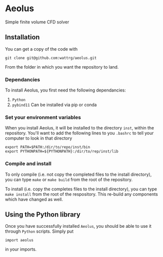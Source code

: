 # Aeolus
Simple finite volume CFD solver

## Installation
You can get a copy of the code with

```
git clone git@github.com:wattrg/aeolus.git
```

From the folder in which you want the repository to land.

### Dependancies
To install Aeolus, you first need the following dependancies:
1. `Python`  
2. `pybind11` Can be installed via pip or conda
   
### Set your environment variables
When you install Aeolus, it will be installed to the directory `inst`, within the repository.
You'll want to add the following lines to you `.bashrc` to tell your computer to look in that directory
```
export PATH=$PATH:/dir/to/repo/inst/bin
export PYTHONPATH=${PYTHONPATH}:/dir/to/rep/inst/lib
```

### Compile and install
To only compile (i.e. not copy the completed files to the install directory), you can type `make` or `make build` from the root of the repository.

To install (i.e. copy the completes files to the install directory), you can type `make install` from the root of the respository. This re-build any components which have changed as well.
   
## Using the Python library
Once you have successfully installed `Aeolus`, you should be able to use it through `Python` scripts.
Simply put 
```
import aeolus
```
in your imports.
